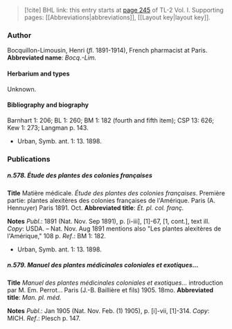 > [!cite] BHL link: this entry starts at [page 245](https://www.biodiversitylibrary.org/page/33120376) of TL-2 Vol. I.
> Supporting pages: [[Abbreviations|abbreviations]], [[Layout key|layout key]].

### Author

Bocquillon-Limousin, Henri (*fl*. 1891-1914), French pharmacist at Paris. 
**Abbreviated name**: *Bocq.-Lim.*

#### Herbarium and types

Unknown.

#### Bibliography and biography

Barnhart 1: 206; BL 1: 260; BM 1: 182 (fourth and fifth item); CSP 13: 626; Kew 1: 273; Langman p. 143.
- Urban, Symb. ant. 1: 13. 1898.

### Publications

##### n.578. Étude des plantes des colonies françaises

**Title**
Matière médicale. *Étude des plantes des colonies françaises*. Première partie: plantes alexitères des colonies françaises de l'Amérique. Paris (A. Hennuyer) Paris 1891. Oct.
**Abbreviated title**: *Ét. pl. col. franç.*

**Notes**
*Publ*.: 1891 (Nat. Nov. Sep 1891), p. \[i-iii\], \[1\]-67, \[1, cont.\], text ill. *Copy*: USDA. – Nat. Nov. Aug 1891 mentions also "Les plantes alexitères de l'Amérique," 108 p.
*Ref*.: BM 1: 182.
- Urban, Symb. ant. 1: 13. 1898.

##### n.579. Manuel des plantes médicinales coloniales et exotiques...

**Title**
*Manuel des plantes médicinales coloniales et exotiques...* introduction par M. Em. Perrot... Paris (J.-B. Baillière et fils) 1905. 18mo.
**Abbreviated title**: *Man. pl. méd.*

**Notes**
*Publ*.: Jan 1905 (Nat. Nov. Feb. (1) 1905), p. \[i\]-vii, \[1\]-314. *Copy*: MICH.
*Ref*.: Plesch p. 147.

